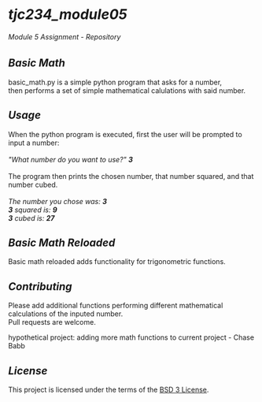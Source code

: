 # ***tjc234_module05***
###### *Module 5 Assignment - Repository* 


## *Basic Math*
basic_math.py is a simple python program that asks for a number,<br/>
then performs a set of simple mathematical calulations with said number.

## *Usage*
When the python program is executed, first the user will be prompted to input a number:<br/>
<br/>
*"What number do you want to use?" **3***<br/>
<br/>
The program then prints the chosen number, that number squared, and that number cubed.<br/>
<br/>
*The number you chose was: **3**<br/>
**3** squared is: **9**<br/>
**3** cubed is: **27***

## *Basic Math Reloaded*
Basic math reloaded adds functionality for trigonometric functions.


## *Contributing*
Please add additional functions performing different mathematical calculations of the inputed number.<br/>
Pull requests are welcome.

hypothetical project: adding more math functions to current project - Chase Babb

## *License*
This project is licensed under the terms of the [BSD 3 License](https://choosealicense.com/licenses/bsd-3-clause/).
